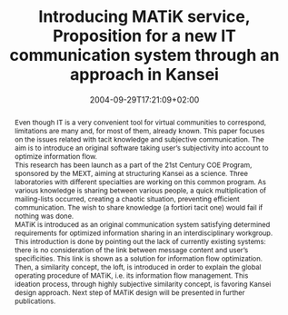 ---
members: ["PLevy"]
slug: introducing-MATiK-service-proposition-for-a-new-IT-communication-system-through-an-approach-in-kansei
title: "Introducing MATiK service, Proposition for a new IT communication system through an approach in Kansei"
layout: single
searchFilter: Publication
searchWeight: 8
publitype: inproceedings
subsection: conference
institution:
    logo: Tsukuba
    short: 'U. of Tsukuba'
    web: "https://www.tsukuba.ac.jp/"
    name: "University of Tsukuba"
kansei: true
research: 
    -  kansei
chaire: false
date: 2004-09-29T17:21:09+02:00
citation:
    authors:
        1: ["Levy", "Pierre", "P."]
        2: ["Yamanaka", "Toshimasa", "T."]
    year: 2004
    title: "Introducing MATiK service – Proposition for a new IT communication system through an approach in Kansei"
    proceedings: "the Proceedings of 2004 Design Research Society International Conference - Futureground 2004"
    firstpage: "CD"
    publisher: ["Monash University", "Melbourne, Australia"]
reference: "Lévy, P., & Yamanaka, T. (2004). Introducing MATiK service – Proposition for a new IT communication system through an approach in Kansei. the Proceedings of 2004 Design Research Society International Conference - Futureground 2004 ([on CD]). Melbourne, Australia: Monash University."
abstract: "Even though IT is a very convenient tool for virtual communities to correspond, limitations are many and, for most of them, already known. This paper focuses on the issues related with tacit knowledge and subjective communication. The aim is to introduce an original software taking user’s subjectivity into account to optimize information flow.<br/>This research has been launch as a part of the 21st Century COE Program, sponsored by the MEXT, aiming at structuring Kansei as a science. Three laboratories with different specialties are working on this common program. As various knowledge is sharing between various people, a quick multiplication of mailing-lists occurred, creating a chaotic situation, preventing efficient communication. The wish to share knowledge (a fortiori tacit one) would fail if nothing was done.<br/>MATiK is introduced as an original communication system satisfying determined requirements for optimized information sharing in an interdisciplinary workgroup. This introduction is done by pointing out the lack of currently existing systems: there is no consideration of the link between message content and user’s specificities. This link is shown as a solution for information flow optimization.<br/>Then, a similarity concept, the loft, is introduced in order to explain the global operating procedure of MATiK, i.e. its information flow management. This ideation process, through highly subjective similarity concept, is favoring Kansei design approach. Next step of MATiK design will be presented in further publications."
link:
    1: ["paper", "paper", "https://1drv.ms/b/s!AnQx_v88q65Qv4RjQEFUqdJZgYNbPg?e=XnEVfB"]
---